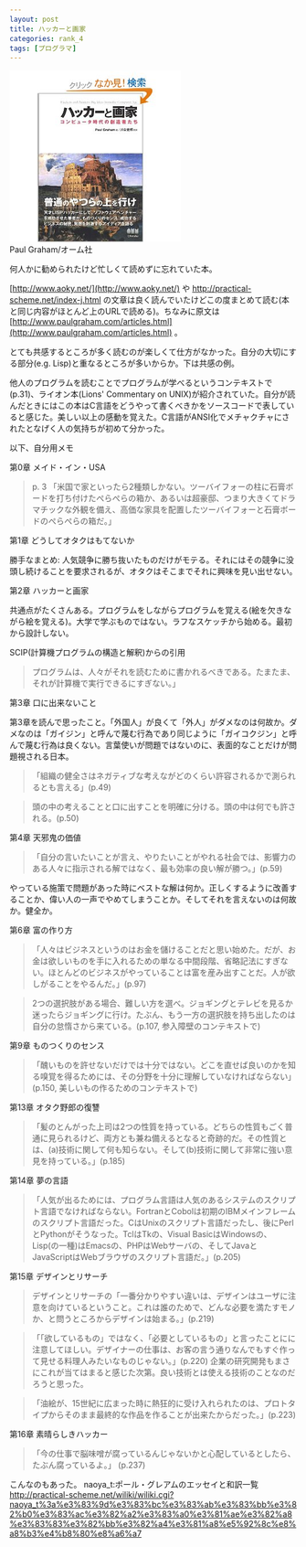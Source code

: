 ```yaml
---
layout: post
title: ハッカーと画家
categories: rank_4
tags: [プログラマ]
---
```



<div class="book"><div class="book_image"><a href="http://www.amazon.co.jp/dp/4274065979"><img src="/images/hacker_and_painter.jpg"></img></a></div><div class="book_info">Paul Graham/オーム社</div><div class="clear"></div></div>

何人かに勧められたけど忙しくて読めずに忘れていた本。 

[http://www.aoky.net/](http://www.aoky.net/) や http://practical-scheme.net/index-j.html の文章は良く読んでいたけどこの度まとめて読む(本と同じ内容がほとんど上のURLで読める)。ちなみに原文は [http://www.paulgraham.com/articles.html](http://www.paulgraham.com/articles.html) 。 

とても共感するところが多く読むのが楽しくて仕方がなかった。自分の大切にする部分(e.g. Lisp)と重なるところが多いからか。下は共感の例。 

他人のプログラムを読むことでプログラムが学べるというコンテキストで(p.31)、ライオン本(Lions' Commentary on UNIX)が紹介されていた。自分が読んだときにはこの本はC言語をどうやって書くべきかをソースコードで表していると感じた。美しい以上の感動を覚えた。C言語がANSI化でメチャクチャにされたとなげく人の気持ちが初めて分かった。 

以下、自分用メモ<!--more-->

第0章 メイド・イン・USA 

> p. 3 「米国で家といったら2種類しかない。ツーバイフォーの柱に石膏ボードを打ち付けたぺらぺらの箱か、あるいは超豪邸、つまり大きくてドラマチックな外観を備え、高価な家具を配置したツーバイフォーと石膏ボードのぺらぺらの箱だ。」 

第1章 どうしてオタクはもてないか 

 勝手なまとめ: 人気競争に勝ち抜いたものだけがモテる。それにはその競争に没頭し続けることを要求されるが、オタクはそこまでそれに興味を見い出せない。 

第2章 ハッカーと画家 

 共通点がたくさんある。プログラムをしながらプログラムを覚える(絵を欠きながら絵を覚える)。大学で学ぶものではない。ラフなスケッチから始める。最初から設計しない。 

SCIP(計算機プログラムの構造と解釈)からの引用 

> プログラムは、人々がそれを読むために書かれるべきである。たまたま、それが計算機で実行できるにすぎない。」 

第3章 口に出来ないこと 

第3章を読んで思ったこと。「外国人」が良くて「外人」がダメなのは何故か。ダメなのは「ガイジン」と呼んで蔑む行為であり同じように「ガイコクジン」と呼んで蔑む行為は良くない。言葉使いが問題ではないのに、表面的なことだけが問題視される日本。 

> 「組織の健全さはネガティブな考えながどのくらい許容されるかで測られるとも言える」(p.49) 

> 頭の中の考えることと口に出すことを明確に分ける。頭の中は何でも許される。(p.50) 

第4章 天邪鬼の価値 

> 「自分の言いたいことが言え、やりたいことがやれる社会では、影響力のある人々に指示される解ではなく、最も効率の良い解が勝つ。」(p.59) 

やっている施策で問題があった時にベストな解は何か。正しくするように改善することか、偉い人の一声でやめてしまうことか。そしてそれを言えないのは何故か。健全か。 

第6章 富の作り方 

> 「人々はビジネスというのはお金を儲けることだと思い始めた。だが、お金は欲しいものを手に入れるための単なる中間段階、省略記法にすぎない。ほとんどのビジネスがやっていることは富を産み出すことだ。人が欲しがることをやるんだ。」(p.97) 

> 2つの選択肢がある場合、難しい方を選べ。ジョギングとテレビを見るか迷ったらジョギングに行け。たぶん、もう一方の選択肢を持ち出したのは自分の怠惰さから来ている。(p.107, 参入障壁のコンテキストで) 

第9章 ものつくりのセンス 

> 「醜いものを許せないだけでは十分ではない。どこを直せば良いのかを知る嗅覚を得るためには、その分野を十分に理解していなければならない」(p.150, 美しいもの作るためのコンテキストで) 

第13章 オタク野郎の復讐 

> 「髪のとんがった上司は2つの性質を持っている。どちらの性質もごく普通に見られるけど、両方とも兼ね備えるとなると奇跡的だ。その性質とは、(a)技術に関して何も知らない。そして(b)技術に関して非常に強い意見を持っている。」(p.185) 

第14章 夢の言語 

> 「人気が出るためには、プログラム言語は人気のあるシステムのスクリプト言語でなければならない。FortranとCobolは初期のIBMメインフレームのスクリプト言語だった。CはUnixのスクリプト言語だったし、後にPerlとPythonがそうなった。TclはTkの、Visual BasicはWindowsの、Lisp(の一種)はEmacsの、PHPはWebサーバの、そしてJavaとJavaScriptはWebブラウザのスクリプト言語だ。」(p.205) 

第15章 デザインとリサーチ 

> デザインとリサーチの「一番分かりやすい違いは、デザインはユーザに注意を向けているということ。これは誰のためで、どんな必要を満たすモノか、と問うところからデザインは始まる。」(p.219) 

> 「「欲しているもの」ではなく、「必要としているもの」と言ったことにに注意してほしい。デザイナーの仕事は、お客の言う通りなんでもすぐ作って見せる料理人みたいなものじゃない。」(p.220) 企業の研究開発もまさにこれが当てはまると感じた次第。良い技術とは使える技術のことなのだろうと思った。 

> 「油絵が、15世紀に広まった時に熱狂的に受け入れられたのは、プロトタイプからそのまま最終的な作品を作ることが出来たからだった。」(p.223) 

第16章 素晴らしきハッカー 

> 「今の仕事で脳味噌が腐っているんじゃないかと心配しているとしたら、たぶん腐っているよ。」 (p.237) 

こんなのもあった。 
naoya_t:ポール・グレアムのエッセイと和訳一覧 
http://practical-scheme.net/wiliki/wiliki.cgi?naoya_t%3a%e3%83%9d%e3%83%bc%e3%83%ab%e3%83%bb%e3%82%b0%e3%83%ac%e3%82%a2%e3%83%a0%e3%81%ae%e3%82%a8%e3%83%83%e3%82%bb%e3%82%a4%e3%81%a8%e5%92%8c%e8%a8%b3%e4%b8%80%e8%a6%a7 
